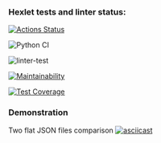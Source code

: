### Hexlet tests and linter status:
[![Actions Status](https://github.com/mozguru/python-project-50/actions/workflows/hexlet-check.yml/badge.svg)](https://github.com/mozguru/python-project-50/actions)

![Python CI](https://github.com/mozguru/python-project-50/workflows/Python%20CI/badge.svg)

![linter-test](https://github.com/mozguru/python-project-50/workflows/main.yml/badge.svg)

[![Maintainability](https://api.codeclimate.com/v1/badges/d9b850cbd677842b2d33/maintainability)](https://codeclimate.com/github/mozguru/python-project-50/maintainability)

[![Test Coverage](https://api.codeclimate.com/v1/badges/d9b850cbd677842b2d33/test_coverage)](https://codeclimate.com/github/mozguru/python-project-50/test_coverage)

### Demonstration
Two flat JSON files comparison
[![asciicast](https://asciinema.org/a/fTfR0gUvEOqeBIvHCeVOFL4GI.svg)](https://asciinema.org/a/fTfR0gUvEOqeBIvHCeVOFL4GI)